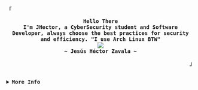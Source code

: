 <!-- JHector GitHub Profile -->
<div align="justify">

<!-- Profile -->
<p align="left"><strong><samp>「</samp></strong></p>
  <p align="center">
    <samp>
            <b>
                Hello There
                <br>
                I'm JHector, a CyberSecurity student and Software Developer, always choose the best practices for
                security and
                efficiency. "I use Arch Linux BTW"
            </b>
      <br>
        <image src="https://readme-typing-svg.herokuapp.com?font=Fira+Code&pause=1000&color=6BB627&width=435&lines=I+code+efficiency%2C+Secure+and+Solid">
      <br>
      <b>
        ~ Jesús Héctor Zavala ~
      </b>
    </samp>
  </p>
<p align="right"><strong><samp>」</samp></strong></p>

<br>

<details>
<summary><samp><b>More Info</b></samp></summary>

<h2></h2><br>

<!-- Contact Me -->
<p class="contact">
    <samp>
        <i class="fas fa-envelope"></i>
        You can write me at [<a href="mailto:jhector.dev@gmail.com">e-mail</a>]
    </samp>
    <samp>
        <i class="fab fa-linkedin"></i>
        You can see in [<a href="https://www.linkedin.com/in/jes%C3%BAs-h%C3%A9ctor-zavala-inzunza-670530259/">LinkedIn</a>]
    </samp>
</p>

<h2></h2><br>

<link rel="stylesheet" href="https://cdnjs.cloudflare.com/ajax/libs/font-awesome/5.15.3/css/all.min.css">

<style>

    .contact {
        display: flex;
        justify-content: space-evenly;
        align-items: center;
    }

    body,
    html {
        height: 100%;
    }

    .logo-container {
        position: fixed;
        top: 50%;
        left: 50%;
        width: 200px;
        height: 200px;
        transform: translate(-50%, -50%);
        animation: rotateLogo 20s infinite linear;
    }

    .logo {
        position: absolute;
        top: 50%;
        left: 50%;
        transform: translate(-50%, calc(-50% - 100px));
        opacity: 0;
        font-size: 3rem;
        animation: fadeInOut 20s infinite;
    }

    @keyframes rotateLogo {
        0% {
            transform: translate(-50%, -50%) rotate(0deg);
        }

        100% {
            transform: translate(-50%, -50%) rotate(360deg);
        }
    }

    @keyframes fadeInOut {
        0% {
            opacity: 1;
        }

        8% {
            opacity: 1;
        }

        10% {
            opacity: 0;
        }

        100% {
            opacity: 0;
        }
    }

    .logo:nth-child(1) {
        animation-delay: 0s;
    }

    .logo:nth-child(2) {
        animation-delay: 2s;
    }

    .logo:nth-child(3) {
        animation-delay: 4s;
    }

    .logo:nth-child(4) {
        animation-delay: 6s;
    }

    .logo:nth-child(5) {
        animation-delay: 8s;
    }

    .logo:nth-child(6) {
        animation-delay: 10s;
    }

    .logo:nth-child(7) {
        animation-delay: 12s;
    }

    .logo:nth-child(8) {
        animation-delay: 14s;
    }

    .logo:nth-child(9) {
        animation-delay: 16s;
    }

    .logo:nth-child(10) {
        animation-delay: 18s;
    }

    /* ... y así sucesivamente ... */
</style>

<div class="logo-container">
    <i class="fab fa-python logo"></i>
    <i class="fab fa-js logo"></i>
    <i class="fab fa-react logo"></i>
    <i class="fab fa-angular logo"></i>
    <i class="fab fa-docker logo"></i>
    <i class="fas fa-bug logo"></i>
    <i class="fab fa-java logo"></i>
    <i class="fab fa-node logo"></i>
    <i class="fab fa-git-alt logo"></i>
    <i class="fab fa-linux logo"></i>
</div>

<div class="logo-container">
    <i class="fab fa-python logo"></i>
    <i class="fab fa-js logo"></i>
    <i class="fab fa-react logo"></i>
    <i class="fab fa-angular logo"></i>
    <i class="fab fa-docker logo"></i>
    <i class="fas fa-bug logo"></i>
    <i class="fab fa-java logo"></i>
    <i class="fab fa-node logo"></i>
    <i class="fab fa-git-alt logo"></i>
    <i class="fab fa-linux logo"></i>
</div>

</details>
</div>
